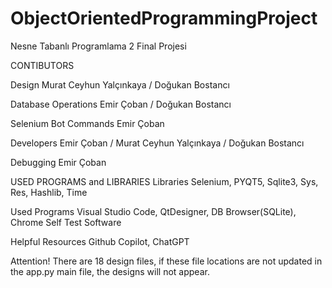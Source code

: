 # ObjectOrientedProgrammingProject
 Nesne Tabanlı Programlama 2 Final Projesi
	     
CONTIBUTORS

Design
 Murat Ceyhun Yalçınkaya / Doğukan Bostancı
 
Database Operations 
Emir Çoban / Doğukan Bostancı 

Selenium Bot Commands 
Emir Çoban

Developers 
Emir Çoban / Murat Ceyhun Yalçınkaya / Doğukan Bostancı

Debugging 
Emir Çoban

USED PROGRAMS and LIBRARIES
Libraries
Selenium, PYQT5, Sqlite3, Sys, Res, Hashlib, Time

Used Programs
Visual Studio Code, QtDesigner, DB Browser(SQLite), Chrome Self Test Software

Helpful Resources
Github Copilot, ChatGPT 

Attention! There are 18 design files, if these file locations are not updated in the app.py main file, the designs will not appear.
